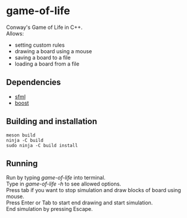 # game-of-life
Conway's Game of Life in C++.  
Allows:
* setting custom rules
* drawing a board using a mouse
* saving a board to a file
* loading a board from a file  
## Dependencies
* [sfml](https://www.sfml-dev.org/)
* [boost](https://www.boost.org/)
## Building and installation
```
meson build
ninja -C build
sudo ninja -C build install
```
## Running
Run by typing *game-of-life* into terminal.  
Type in *game-of-life -h* to see allowed options.  
Press tab if you want to stop simulation and draw blocks of board using mouse.   
Press Enter or Tab to start end drawing and start simulation.  
End simulation by pressing Escape.